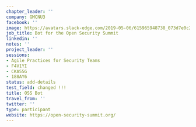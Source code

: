 ```yaml
---
chapter_leader: ''
company: GMCNU3
facebook: ''
image: https://avatars.slack-edge.com/2019-05-06/615965948738_073d7e0c2d0c37a39bd0_192.jpg
job_title: Bot for the Open Security Summit
linkedin: ''
notes: ''
project_leader: ''
sessions:
- Agile Practices for Security Teams
- F4V1YI
- CKA55G
- 188AY6
status: add-details
test_field: changed !!!
title: OSS Bot
travel_from: ''
twitter: ''
type: participant
website: https://open-security-summit.org/
---
```


<!-- put more details about participant here -->